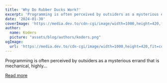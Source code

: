 ```yaml
---
title: 'Why Do Rubber Ducks Work?'
excerpt: 'Programming is often perceived by outsiders as a mysterious errand that is mechanical, highly...'
date: '2024-01-30'
coverImage: 'https://media.dev.to/cdn-cgi/image/width=1000,height=420,fit=cover,gravity=auto,format=auto/https%3A%2F%2Fdev-to-uploads.s3.amazonaws.com%2Fuploads%2Farticles%2Fyjd4j368gguu9q3r0hnc.png'
author:
  name: Koders
  picture: "assets/blog/authors/koders.png"
ogImage:
  url: 'https://media.dev.to/cdn-cgi/image/width=1000,height=420,fit=cover,gravity=auto,format=auto/https%3A%2F%2Fdev-to-uploads.s3.amazonaws.com%2Fuploads%2Farticles%2Fyjd4j368gguu9q3r0hnc.png'
---
```


Programming is often perceived by outsiders as a mysterious errand that is mechanical, highly...

[Read more](https://dev.to/zenstack/why-do-rubber-ducks-work-27ia)
